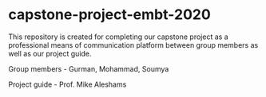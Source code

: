 # capstone-project-embt-2020

This repository is created for completing our capstone project as a professional means of communication platform between group members as well as our project guide.

Group members - Gurman, Mohammad, Soumya

Project guide - Prof. Mike Aleshams
